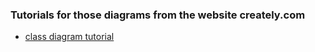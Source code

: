 
### Tutorials for those diagrams from the website **creately.com**
- [class diagram tutorial](https://creately.com/blog/diagrams/class-diagram-tutorial/)
